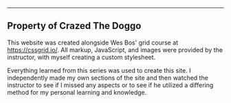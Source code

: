------------------
Property of Crazed The Doggo
------------------

This website was created alongside Wes Bos' grid course at https://cssgrid.io/. All markup, JavaScript, and images were provided by the instructor, with myself creating a custom stylesheet.

Everything learned from this series was used to create this site. I independently made my own sections of the site and then watched the instructor to see if I missed any aspects or to see if he utilized a differing method for my personal learning and knowledge.